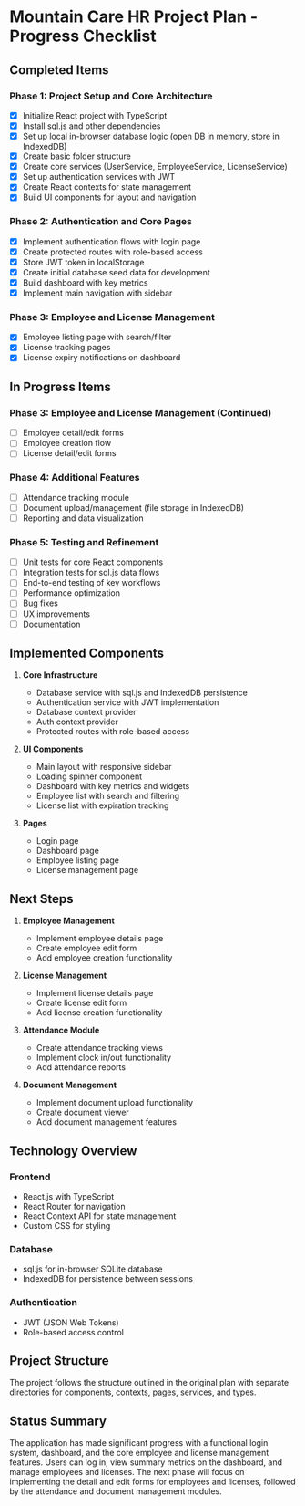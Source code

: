 # Mountain Care HR Project Plan - Progress Checklist

## Completed Items

### Phase 1: Project Setup and Core Architecture
- [x] Initialize React project with TypeScript
- [x] Install sql.js and other dependencies
- [x] Set up local in-browser database logic (open DB in memory, store in IndexedDB)
- [x] Create basic folder structure
- [x] Create core services (UserService, EmployeeService, LicenseService)
- [x] Set up authentication services with JWT
- [x] Create React contexts for state management
- [x] Build UI components for layout and navigation

### Phase 2: Authentication and Core Pages
- [x] Implement authentication flows with login page
- [x] Create protected routes with role-based access
- [x] Store JWT token in localStorage
- [x] Create initial database seed data for development
- [x] Build dashboard with key metrics
- [x] Implement main navigation with sidebar

### Phase 3: Employee and License Management
- [x] Employee listing page with search/filter
- [x] License tracking pages
- [x] License expiry notifications on dashboard

## In Progress Items

### Phase 3: Employee and License Management (Continued)
- [ ] Employee detail/edit forms
- [ ] Employee creation flow
- [ ] License detail/edit forms

### Phase 4: Additional Features
- [ ] Attendance tracking module
- [ ] Document upload/management (file storage in IndexedDB)
- [ ] Reporting and data visualization

### Phase 5: Testing and Refinement
- [ ] Unit tests for core React components
- [ ] Integration tests for sql.js data flows
- [ ] End-to-end testing of key workflows
- [ ] Performance optimization
- [ ] Bug fixes
- [ ] UX improvements
- [ ] Documentation

## Implemented Components

1. **Core Infrastructure**
   - Database service with sql.js and IndexedDB persistence
   - Authentication service with JWT implementation
   - Database context provider
   - Auth context provider
   - Protected routes with role-based access

2. **UI Components**
   - Main layout with responsive sidebar
   - Loading spinner component
   - Dashboard with key metrics and widgets
   - Employee list with search and filtering
   - License list with expiration tracking

3. **Pages**
   - Login page
   - Dashboard page
   - Employee listing page
   - License management page

## Next Steps

1. **Employee Management**
   - Implement employee details page
   - Create employee edit form
   - Add employee creation functionality

2. **License Management**
   - Implement license details page
   - Create license edit form
   - Add license creation functionality

3. **Attendance Module**
   - Create attendance tracking views
   - Implement clock in/out functionality
   - Add attendance reports

4. **Document Management**
   - Implement document upload functionality
   - Create document viewer
   - Add document management features

## Technology Overview

### Frontend
- React.js with TypeScript
- React Router for navigation
- React Context API for state management
- Custom CSS for styling

### Database
- sql.js for in-browser SQLite database
- IndexedDB for persistence between sessions

### Authentication
- JWT (JSON Web Tokens)
- Role-based access control

## Project Structure
The project follows the structure outlined in the original plan with separate directories for components, contexts, pages, services, and types.

## Status Summary
The application has made significant progress with a functional login system, dashboard, and the core employee and license management features. Users can log in, view summary metrics on the dashboard, and manage employees and licenses. The next phase will focus on implementing the detail and edit forms for employees and licenses, followed by the attendance and document management modules.